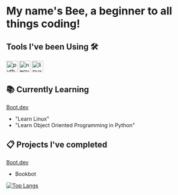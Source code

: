 # My name's Bee, a beginner to all things coding!

<h2>Tools I've been Using 🛠️</h2>
<p align="left">
<img src="https://cdn.jsdelivr.net/gh/devicons/devicon@latest/icons/python/python-original.svg" alt = "python" width="30" height="30"/>
<img src="https://cdn.jsdelivr.net/gh/devicons/devicon@latest/icons/neovim/neovim-original.svg" alt="neovim" width="30" height="30"/>
<img src="https://cdn.jsdelivr.net/gh/devicons/devicon@latest/icons/linux/linux-original.svg" alt="linux" width="30" height="30"/>
</p>

## 📚 Currently Learning
[Boot.dev](www.boot.dev/)
* "Learn Linux"
* "Learn Object Oriented Programming in Python"

## 📋 Projects I've completed
[Boot.dev](www.boot.dev/)
* Bookbot


[![Top Langs](https://github-readme-stats.vercel.app/api/top-langs/?username=rose-by-another-name&layout=compact&theme=tokyonight)](https://github.com/rose-by-another-name/github-readme-stats)
